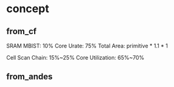 # concept

## from_cf

SRAM
MBIST: 10%
Core Urate: 75%
Total Area: primitive \* 1.1 * 1

Cell
Scan Chain: 15%~25%
Core Utilization: 65%~70%


## from_andes